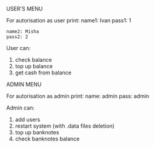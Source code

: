 USER'S MENU

For autorisation as user print:
    name1: Ivan
    pass1: 1

    name2: Misha
    pass2: 2

User can:
1. check balance
2. top up balance
3. get cash from balance


ADMIN MENU

For autorisation as admin print:
name: admin
pass: admin

Admin can:
1. add users
2. restart system (with .data files deletion)
3. top up banknotes
4. check banknotes balance